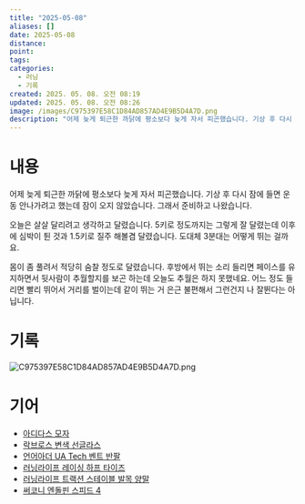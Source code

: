 ```yaml
---
title: "2025-05-08"
aliases: []
date: 2025-05-08
distance:
point:
tags:
categories:
  - 러닝
  - 기록
created: 2025. 05. 08. 오전 08:19
updated: 2025. 05. 08. 오전 08:26
image: /images/C975397E58C1D84AD857AD4E9B5D4A7D.png
description: "어제 늦게 퇴근한 까닭에 평소보다 늦게 자서 피곤했습니다. 기상 후 다시 잠에 들면 운동 안나가려고 했는데 잠이 오지 않았습니다. 그래서 준비하고 나왔습니다. 오늘은 살살 달리려고 생각하고 달렸습니다. 5키로 정도까지는 그렇게 잘 달렸는데 이후에 심박이 튄 것과 1.5키로 질주 해볼겸 "
---
```


# 내용

어제 늦게 퇴근한 까닭에 평소보다 늦게 자서 피곤했습니다. 기상 후 다시 잠에 들면 운동 안나가려고 했는데 잠이 오지 않았습니다. 그래서 준비하고 나왔습니다.

오늘은 살살 달리려고 생각하고 달렸습니다. 5키로 정도까지는 그렇게 잘 달렸는데 이후에 심박이 튄 것과 1.5키로 질주 해볼겸 달렸습니다. 도대체 3분대는 어떻게 뛰는 걸까요.

몸이 좀 풀려서 적당히 숨찰 정도로 달렸습니다. 후방에서 뛰는 소리 들리면 페이스를 유지하면서 뒷사람이 추월할지를 보곤 하는데 오늘도 추월은 하지 못했네요. 어느 정도 들리면 빨리 뛰어서 거리를 벌이는데 같이 뛰는 거 은근 불편해서 그런건지 나 잘뛴다는 아닙니다.

# 기록

![C975397E58C1D84AD857AD4E9B5D4A7D.png](/images/C975397E58C1D84AD857AD4E9B5D4A7D.png)

# 기어

- [아디다스 모자](/posts/아디다스-모자)
- [락브로스 변색 선글라스](/posts/락브로스-변색-선글라스)
- [언어아더 UA Tech 벤트 반팔](/posts/언어아더-ua-tech-벤트-반팔)
- [러닝라이프 레이싱 하프 타이즈](/posts/러닝라이프-레이싱-하프-타이즈)
- [러닝라이프 트랙션 스테이블 발목 양말](/posts/러닝라이프-트랙션-스테이블-발목-양말)
- [써코니 엔돌핀 스피드 4](/posts/써코니-엔돌핀-스피드-4)
